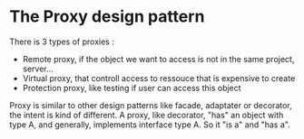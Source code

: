 # The Proxy design pattern
There is 3 types of proxies :
- Remote proxy, if the object we want to access is not in the same project, server...
- Virtual proxy, that controll access to ressouce that is expensive to create
- Protection proxy, like testing if user can access this object

Proxy is similar to other design patterns like facade, adaptater or decorator, the intent is
kind of different.
A proxy, like decorator, "has" an object with type A, and generally, implements interface type A.
So it "is a" and "has a".